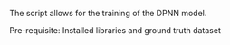 The script allows for the training of the DPNN model. 

Pre-requisite: Installed libraries and ground truth dataset
